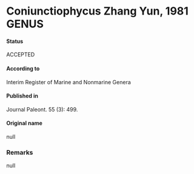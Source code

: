 # Coniunctiophycus Zhang Yun, 1981 GENUS

#### Status
ACCEPTED

#### According to
Interim Register of Marine and Nonmarine Genera

#### Published in
Journal Paleont. 55 (3): 499.

#### Original name
null

### Remarks
null